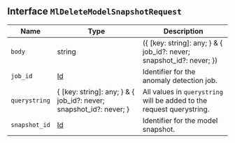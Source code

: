 ## Interface `MlDeleteModelSnapshotRequest`

| Name | Type | Description |
| - | - | - |
| `body` | string | ({ [key: string]: any; } & { job_id?: never; snapshot_id?: never; }) | All values in `body` will be added to the request body. |
| `job_id` | [Id](./Id.md) | Identifier for the anomaly detection job. |
| `querystring` | { [key: string]: any; } & { job_id?: never; snapshot_id?: never; } | All values in `querystring` will be added to the request querystring. |
| `snapshot_id` | [Id](./Id.md) | Identifier for the model snapshot. |

